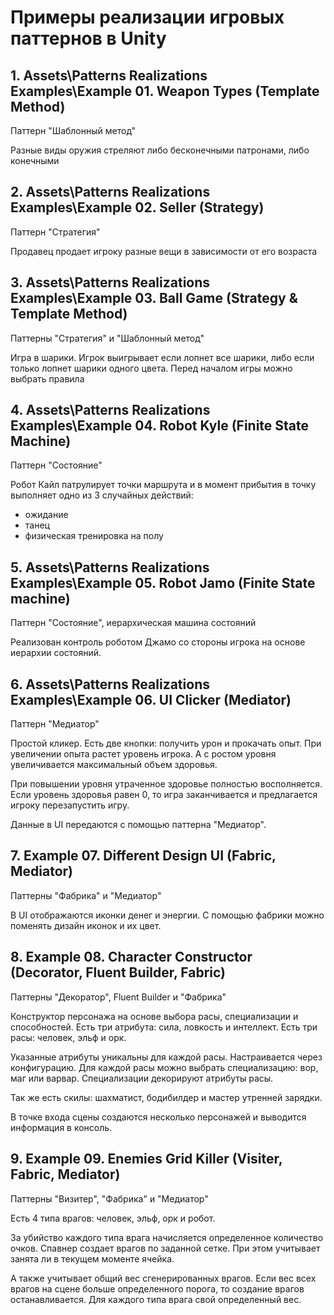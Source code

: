 # Примеры реализации игровых паттернов в Unity

## 1. Assets\Patterns Realizations Examples\Example 01. Weapon Types (Template Method)

Паттерн "Шаблонный метод"

Разные виды оружия стреляют либо бесконечными патронами, либо конечными

## 2. Assets\Patterns Realizations Examples\Example 02. Seller (Strategy)

Паттерн "Стратегия"

Продавец продает игроку разные вещи в зависимости от его возраста

## 3. Assets\Patterns Realizations Examples\Example 03. Ball Game (Strategy & Template Method)

Паттерны "Стратегия" и "Шаблонный метод"

Игра в шарики. Игрок выигрывает если лопнет все шарики, либо если только лопнет шарики одного цвета. Перед началом игры можно выбрать правила

## 4. Assets\Patterns Realizations Examples\Example 04. Robot Kyle (Finite State Machine)

Паттерн "Состояние"

Робот Кайл патрулирует точки маршрута и в момент прибытия в точку выполняет одно из 3 случайных действий:
- ожидание
- танец
- физическая тренировка на полу

## 5. Assets\Patterns Realizations Examples\Example 05. Robot Jamo (Finite State machine)

Паттерн "Состояние", иерархическая машина состояний

Реализован контроль роботом Джамо со стороны игрока на основе иерархии состояний.

## 6. Assets\Patterns Realizations Examples\Example 06. UI Clicker (Mediator)

Паттерн "Медиатор"

Простой кликер. Есть две кнопки: получить урон и прокачать опыт. При увеличении опыта растет уровень игрока. А с ростом уровня увеличивается максимальный объем здоровья.

При повышении уровня утраченное здоровье полностью восполняется. Если уровень здоровья равен 0, то игра заканчивается и предлагается игроку перезапустить игру.

Данные в UI передаются с помощью паттерна "Медиатор".

## 7. Example 07. Different Design UI (Fabric, Mediator)

Паттерны "Фабрика" и "Медиатор"

В UI отображаются иконки денег и энергии. С помощью фабрики можно поменять дизайн иконок и их цвет.

## 8. Example 08. Character Constructor (Decorator, Fluent Builder, Fabric)

Паттерны "Декоратор", Fluent Builder и "Фабрика"

Конструктор персонажа на основе выбора расы, специализации и способностей.
Есть три атрибута: сила, ловкость и интеллект. 
Есть три расы: человек, эльф и орк.

Указанные атрибуты уникальны для каждой расы. Настраивается через конфигурацию. 
Для каждой расы можно выбрать специализацию: вор, маг или варвар.
Специализации декорируют атрибуты расы.

Так же есть скилы: шахматист, бодибилдер и мастер утренней зарядки.

В точке входа сцены создаются несколько персонажей и выводится информация в консоль.

## 9. Example 09. Enemies Grid Killer  (Visiter, Fabric, Mediator)

Паттерны "Визитер", "Фабрика" и "Медиатор"

Есть 4 типа врагов: человек, эльф, орк и робот.

За убийство каждого типа врага начисляется определенное количество очков.
Спавнер создает врагов по заданной сетке. При этом учитывает занята ли в текущем моменте ячейка.

А также учитывает общий вес сгенерированных врагов. Если вес всех врагов на сцене больше определенного порога, то создание врагов останавливается.
Для каждого типа врага свой определенный вес.

